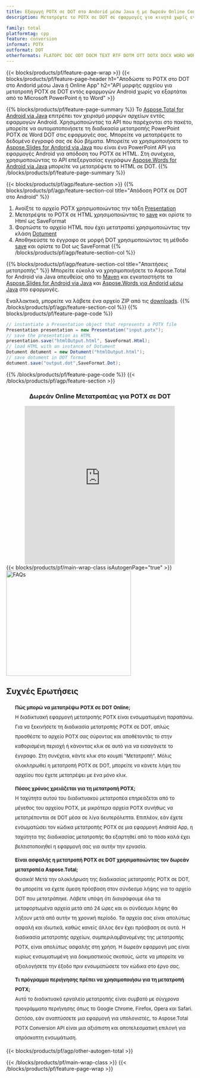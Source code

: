 ```yaml
---
title: Εξαγωγή POTX σε DOT στο Andorid μέσω Java ή με δωρεάν Online Converter
description: Μετατρέψτε το POTX σε DOT σε εφαρμογές για κινητά χωρίς εγκατάσταση λογισμικού ή διαδικτυακά. Δοκιμάστε γρήγορα τον δωρεάν διαδικτυακό μετατροπέα POTX σε DOT πριν ενσωματώσετε τον κώδικα.

family: total
platformtag: cpp
feature: conversion
informat: POTX
outformat: DOT
otherformats: FLATOPC DOC ODT DOCM TEXT RTF DOTM OTT DOTX DOCX WORD WORDML
---
```

{{< blocks/products/pf/feature-page-wrap >}}
{{< blocks/products/pf/feature-page-header h1="Αποδώστε το POTX στο DOT στο Andorid μέσω Java ή Online App" h2="API μορφής αρχείου για μετατροπή POTX σε DOT εντός εφαρμογών Android χωρίς να εξαρτάται από το Microsoft PowerPoint ή το Word" >}}

{{% blocks/products/pf/feature-page-summary %}}
Το [Aspose.Total for Android via Java](https://products.aspose.com/total/android-java/) επιτρέπει τον χειρισμό μορφών αρχείων εντός εφαρμογών Android. Χρησιμοποιώντας τα API που παρέχονται στο πακέτο, μπορείτε να αυτοματοποιήσετε τη διαδικασία μετατροπής PowerPoint POTX σε Word DOT στις εφαρμογές σας.
Μπορείτε να μετατρέψετε το δεδομένο έγγραφό σας σε δύο βήματα. Μπορείτε να χρησιμοποιήσετε το [Aspose.Slides for Andorid via Java](https://products.aspose.com/slides/android-java/) που είναι ένα PowerPoint API για εφαρμογές Android για απόδοση του POTX σε HTML. Στη συνέχεια, χρησιμοποιώντας το API επεξεργασίας εγγράφων [Aspose.Words for Android via Java](https://products.aspose.com/words/android-java/) μπορείτε να μετατρέψετε το HTML σε DOT. 
{{% /blocks/products/pf/feature-page-summary  %}}

{{< blocks/products/pf/agp/feature-section >}}
{{% blocks/products/pf/agp/feature-section-col title="Απόδοση POTX σε DOT στο Android" %}}
1. Ανοίξτε το αρχείο POTX χρησιμοποιώντας την τάξη [Presentation](https://reference.aspose.com/slides/java/com.aspose.slides/Presentation)
2. Μετατρέψτε το POTX σε HTML χρησιμοποιώντας το [save](https://reference.aspose.com/slides/java/) και ορίστε το Html ως SaveFormat
3. Φορτώστε το αρχείο HTML που έχει μετατραπεί χρησιμοποιώντας την κλάση [Dotument](https://reference.aspose.com/words/java/com.aspose.words/Dotument)
4. Αποθηκεύστε το έγγραφο σε μορφή DOT χρησιμοποιώντας τη μέθοδο [save](https://reference.aspose.com/words/java/com.aspose.words/Dotument#save(java.lang.String,int)) και ορίστε το Dot ως SaveFormat
{{% /blocks/products/pf/agp/feature-section-col %}}

{{% blocks/products/pf/agp/feature-section-col title="Απαιτήσεις μετατροπής" %}}
Μπορείτε εύκολα να χρησιμοποιήσετε το Aspose.Total for Android via Java απευθείας από το [Maven](https://releases.aspose.com/total/java/) και εγκαταστήστε τα [Aspose.Slides for Android via Java](https://dots.aspose.com/slides/androidjava/install-aspose-slides-for-android-via-java/) και [Aspose.Words για Andorid μέσω Java](https://dots.aspose.com/words/java/install-aspose-words-for-android-via-java/#install-asposewords-for-android-via-java-from-maven-repository) στο εφαρμογές.

Εναλλακτικά, μπορείτε να λάβετε ένα αρχείο ZIP από τις [downloads](https://releases.aspose.com/total/androidjava).
{{% /blocks/products/pf/agp/feature-section-col %}}
{{% blocks/products/pf/feature-page-code %}}
```cs
// instantiate a Presentation object that represents a POTX file
Presentation presentation = new Presentation("input.potx");
// save the presentation as HTML
presentation.save("htmlOutput.html", SaveFormat.Html);
// load HTML with an instance of Dotument
Dotument dotument = new Dotument("htmlOutput.html");
// save dotument in DOT format
dotument.save("output.dot",SaveFormat.Dot);   
```

{{% /blocks/products/pf/feature-page-code %}}
{{< /blocks/products/pf/agp/feature-section >}}

<div class="container-fluid agp-content bg-white aboutfile box-1 vh100 section nopbtm">
<div class=container>
<div class=row>
<div class="demobox tc col-md-12 padding-0" align="center">

<h3>Δωρεάν Online Μετατροπέας για POTX σε DOT</h3>

<iframe title="Εργαλείο μετατροπής dot σε potx" style="border: none; height: 426px;" scrolling="no" src="https://total-conversion-app-65z5r2lp.qa.k8s.dynabic.com/?to=dot&from=potx" id="child-iframe" width="80%"></iframe>

</div></div>
</div></div>
{{< blocks/products/pf/main-wrap-class isAutogenPage="true" >}}
<style>.howtolist li{margin-right: 0!important;line-height: 26px;position: relative;margin-bottom: 10px;font-size: 13px;list-style-type: none;}</style>
<div class="col-md-12 tl bg-gray-dark howtolist section">
  <a class="anchor" name="faqpage"></a>
  <div class="container tl dflex" itemscope="" itemtype="https://schema.org/FAQPage">
      <div class="col-md-4 howtosectiongfx">
          <img class="social-panel-hide-on-mobile" src="https://www.groupdocs.cloud/templates/brand/images/groupdocs/conversion/groupdocs_conversion-brand.png" alt="FAQs" width="335" height="283">
      </div>
      <div class="howtosection col-md-8">
          <div>
              <h2>Συχνές Ερωτήσεις</h2>
              <ul>
                  <li itemscope="" itemprop="mainEntity" itemtype="https://schema.org/Question">
                      <div>
                          <span itemprop="name"><b>Πώς μπορώ να μετατρέψω POTX σε DOT Online;</b></span>
                      </div>
                      <div itemscope="" itemprop="acceptedAnswer" itemtype="https://schema.org/Answer">
                          <span itemprop="text">Η διαδικτυακή εφαρμογή μετατροπής POTX είναι ενσωματωμένη παραπάνω. Για να ξεκινήσετε τη διαδικασία μετατροπής POTX σε DOT, απλώς προσθέστε το αρχείο POTX σας σύροντας και αποθέτοντάς το στην καθορισμένη περιοχή ή κάνοντας κλικ σε αυτό για να εισαγάγετε το έγγραφο. Στη συνέχεια, κάντε κλικ στο κουμπί "Μετατροπή". Μόλις ολοκληρωθεί η μετατροπή POTX σε DOT, μπορείτε να κάνετε λήψη του αρχείου που έχετε μετατρέψει με ένα μόνο κλικ.</span>
                      </div>
                  </li>
                  <li itemscope="" itemprop="mainEntity" itemtype="https://schema.org/Question">
                      <div>
                          <span itemprop="name"><b>Πόσος χρόνος χρειάζεται για τη μετατροπή POTX;</b></span>
                      </div>
                      <div itemscope="" itemprop="acceptedAnswer" itemtype="https://schema.org/Answer">
                          <span itemprop="text">Η ταχύτητα αυτού του διαδικτυακού μετατροπέα επηρεάζεται από το μέγεθος του αρχείου POTX, με μικρότερα αρχεία POTX συνήθως να μετατρέπονται σε DOT μέσα σε λίγα δευτερόλεπτα. Επιπλέον, εάν έχετε ενσωματώσει τον κώδικα μετατροπής POTX σε μια εφαρμογή Android App, η ταχύτητα της διαδικασίας μετατροπής θα εξαρτηθεί από το πόσο καλά έχει βελτιστοποιηθεί η εφαρμογή σας για αυτήν την εργασία.</span>
                      </div>
                  </li>
                  <li itemscope="" itemprop="mainEntity" itemtype="https://schema.org/Question">
                      <div>
                          <span itemprop="name"><b>Είναι ασφαλής η μετατροπή POTX σε DOT χρησιμοποιώντας τον δωρεάν μετατροπέα Aspose.Total;</b></span>
                      </div>
                      <div itemscope="" itemprop="acceptedAnswer" itemtype="https://schema.org/Answer">
                          <span itemprop="text">Φυσικά! Μετά την ολοκλήρωση της διαδικασίας μετατροπής POTX σε DOT, θα μπορείτε να έχετε άμεση πρόσβαση στον σύνδεσμο λήψης για το αρχείο DOT που μετατράπηκε. Λάβετε υπόψη ότι διαγράφουμε όλα τα μεταφορτωμένα αρχεία μετά από 24 ώρες και οι σύνδεσμοι λήψης θα λήξουν μετά από αυτήν τη χρονική περίοδο. Τα αρχεία σας είναι απολύτως ασφαλή και ιδιωτικά, καθώς κανείς άλλος δεν έχει πρόσβαση σε αυτά. Η διαδικασία μετατροπής αρχείων, συμπεριλαμβανομένης της μετατροπής POTX, είναι απολύτως ασφαλής στη χρήση. Η δωρεάν εφαρμογή μας είναι κυρίως ενσωματωμένη για δοκιμαστικούς σκοπούς, ώστε να μπορείτε να αξιολογήσετε την έξοδο πριν ενσωματώσετε τον κώδικα στο έργο σας.</span>
                      </div>
                  </li>                 
                  <li itemscope="" itemprop="mainEntity" itemtype="https://schema.org/Question">
                      <div>
                          <span itemprop="name"><b>Τι πρόγραμμα περιήγησης πρέπει να χρησιμοποιήσω για τη μετατροπή POTX;</b></span>
                      </div>
                      <div itemscope="" itemprop="acceptedAnswer" itemtype="https://schema.org/Answer">
                          <span itemprop="text">Αυτό το διαδικτυακό εργαλείο μετατροπής είναι συμβατό με σύγχρονα προγράμματα περιήγησης όπως το Google Chrome, Firefox, Opera και Safari. Ωστόσο, εάν αναπτύσσετε μια εφαρμογή για υπολογιστές, το Aspose.Total POTX Conversion API είναι μια αξιόπιστη και αποτελεσματική επιλογή για απρόσκοπτη ενσωμάτωση.</span>
                      </div>
                  </li>
              </ul>
          </div>
      </div>
  </div>
{{< blocks/products/pf/agp/other-autogen-total >}}

{{< /blocks/products/pf/main-wrap-class >}}
{{< /blocks/products/pf/feature-page-wrap >}}